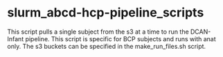 # slurm_abcd-hcp-pipeline_scripts
This script pulls a single subject from the s3 at a time to run the DCAN-Infant pipeline. This script is specific for BCP subjects and runs with anat only. The s3 buckets can be specified in the make_run_files.sh script. 